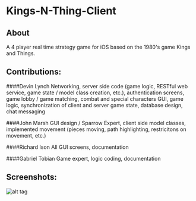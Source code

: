 Kings-N-Thing-Client
====================

About
------
A 4 player real time strategy game for iOS based on the 1980's game Kings and Things.

Contributions:
------
####Devin Lynch
Networking, server side code (game logic, RESTful web service, game state / model class creation, etc.), authentication screens, game lobby / game matching, combat and special characters GUI, game logic, synchronization of client and server game state, database design, chat messaging

####John Marsh
GUI design / Sparrow Expert, client side model classes, implemented movement (pieces moving, path highlighting, restricitons on movement, etc.)

####Richard Ison
All GUI screens, documentation

####Gabriel Tobian
Game expert, logic coding, documentation


Screenshots:
------

![alt tag](http://devinlynch.ca/wp-content/uploads/2014/04/kat.jpg)

